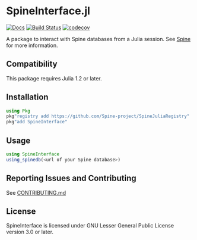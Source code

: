 # SpineInterface.jl

[![Docs](https://img.shields.io/badge/docs-stable-blue.svg)](https://spine-project.github.io/SpineInterface.jl/latest/index.html)
[![Build Status](https://travis-ci.com/Spine-project/SpineInterface.jl.svg?branch=master)](https://travis-ci.com/Spine-project/SpineInterface.jl)
[![codecov](https://codecov.io/gh/Spine-project/SpineInterface.jl/branch/master/graph/badge.svg)](https://codecov.io/gh/Spine-project/SpineInterface.jl)

A package to interact with Spine databases from a Julia session.
See [Spine](http://www.spine-model.org/) for more information.

## Compatibility

This package requires Julia 1.2 or later.

## Installation

```julia
using Pkg
pkg"registry add https://github.com/Spine-project/SpineJuliaRegistry"
pkg"add SpineInterface"
```

## Usage

```julia
using SpineInterface
using_spinedb(<url of your Spine database>)
```

## Reporting Issues and Contributing

See [CONTRIBUTING.md](CONTRIBUTING.md)

## License

SpineInterface is licensed under GNU Lesser General Public License version 3.0 or later.

